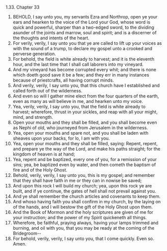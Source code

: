 1.33. Chapter 33
1. BEHOLD, I say unto you, my servants Ezra and Northrop, open ye your ears and hearken to the voice of the Lord your God, whose word is quick and powerful, sharper than a two-edged sword, to the dividing asunder of the joints and marrow, soul and spirit; and is a discerner of the thoughts and intents of the heart.
2. For verily, verily, I say unto you that ye are called to lift up your voices as with the sound of a trump, to declare my gospel unto a crooked and perverse generation.
3. For behold, the field is white already to harvest; and it is the eleventh hour, and the last time that I shall call laborers into my vineyard.
4. And my vineyard has become corrupted every whit; and there is none which doeth good save it be a few; and they err in many instances because of priestcrafts, all having corrupt minds.
5. And verily, verily, I say unto you, that this church have I established and called forth out of the wilderness.
6. And even so will I gather mine elect from the four quarters of the earth, even as many as will believe in me, and hearken unto my voice.
7. Yea, verily, verily, I say unto you, that the field is white already to harvest; wherefore, thrust in your sickles, and reap with all your might, mind, and strength.
8. Open your mouths and they shall be filled, and you shall become even as Nephi of old, who journeyed from Jerusalem in the wilderness.
9. Yea, open your mouths and spare not, and you shall be laden with sheaves upon your backs, for lo, I am with you.
10. Yea, open your mouths and they shall be filled, saying: Repent, repent, and prepare ye the way of the Lord, and make his paths straight; for the kingdom of heaven is at hand;
11. Yea, repent and be baptized, every one of you, for a remission of your sins; yea, be baptized even by water, and then cometh the baptism of fire and of the Holy Ghost.
12. Behold, verily, verily, I say unto you, this is my gospel; and remember that they shall have faith in me or they can in nowise be saved;
13. And upon this rock I will build my church; yea, upon this rock ye are built, and if ye continue, the gates of hell shall not prevail against you.
14. And ye shall remember the church articles and covenants to keep them.
15. And whoso having faith you shall confirm in my church, by the laying on of the hands, and I will bestow the gift of the Holy Ghost upon them.
16. And the Book of Mormon and the holy scriptures are given of me for your instruction; and the power of my Spirit quickeneth all things.
17. Wherefore, be faithful, praying always, having your lamps trimmed and burning, and oil with you, that you may be ready at the coming of the Bridegroom--
18. For behold, verily, verily, I say unto you, that I come quickly. Even so. Amen.

